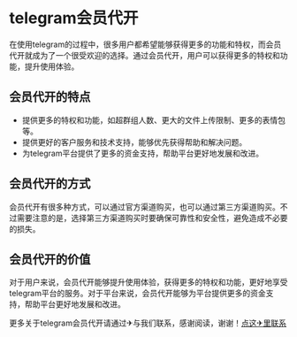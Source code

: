 # telegram会员代开

在使用telegram的过程中，很多用户都希望能够获得更多的功能和特权，而会员代开就成为了一个很受欢迎的选择。通过会员代开，用户可以获得更多的特权和功能，提升使用体验。

## 会员代开的特点

- 提供更多的特权和功能，如超群组人数、更大的文件上传限制、更多的表情包等。
- 提供更好的客户服务和技术支持，能够优先获得帮助和解决问题。
- 为telegram平台提供了更多的资金支持，帮助平台更好地发展和改进。

## 会员代开的方式

会员代开有很多种方式，可以通过官方渠道购买，也可以通过第三方渠道购买。不过需要注意的是，选择第三方渠道购买时要确保可靠性和安全性，避免造成不必要的损失。

## 会员代开的价值

对于用户来说，会员代开能够提升使用体验，获得更多的特权和功能，更好地享受telegram平台的服务。对于平台来说，会员代开能够为平台提供更多的资金支持，帮助平台更好地发展和改进。

更多关于telegram会员代开请通过✈与我们联系，感谢阅读，谢谢！[点这✈里联系](https://b.k02.cc)